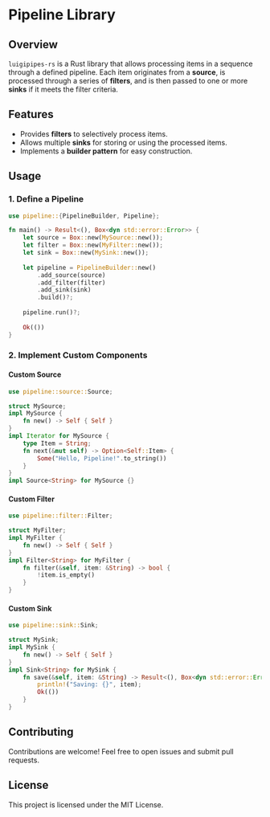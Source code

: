 # Pipeline Library

## Overview

`luigipipes-rs` is a Rust library that allows processing items in a sequence through a defined pipeline. Each item originates from a **source**, is processed through a series of **filters**, and is then passed to one or more **sinks** if it meets the filter criteria.

## Features

- Provides **filters** to selectively process items.
- Allows multiple **sinks** for storing or using the processed items.
- Implements a **builder pattern** for easy construction.

## Usage



### 1. Define a Pipeline

```rust
use pipeline::{PipelineBuilder, Pipeline};

fn main() -> Result<(), Box<dyn std::error::Error>> {
    let source = Box::new(MySource::new());
    let filter = Box::new(MyFilter::new());
    let sink = Box::new(MySink::new());
    
    let pipeline = PipelineBuilder::new()
        .add_source(source)
        .add_filter(filter)
        .add_sink(sink)
        .build()?;
    
    pipeline.run()?;
    
    Ok(())
}
```

### 2. Implement Custom Components

#### **Custom Source**

```rust
use pipeline::source::Source;

struct MySource;
impl MySource {
    fn new() -> Self { Self }
}
impl Iterator for MySource {
    type Item = String;
    fn next(&mut self) -> Option<Self::Item> {
        Some("Hello, Pipeline!".to_string())
    }
}
impl Source<String> for MySource {}
```

#### **Custom Filter**

```rust
use pipeline::filter::Filter;

struct MyFilter;
impl MyFilter {
    fn new() -> Self { Self }
}
impl Filter<String> for MyFilter {
    fn filter(&self, item: &String) -> bool {
        !item.is_empty()
    }
}
```

#### **Custom Sink**

```rust
use pipeline::sink::Sink;

struct MySink;
impl MySink {
    fn new() -> Self { Self }
}
impl Sink<String> for MySink {
    fn save(&self, item: &String) -> Result<(), Box<dyn std::error::Error>> {
        println!("Saving: {}", item);
        Ok(())
    }
}
```

## Contributing

Contributions are welcome! Feel free to open issues and submit pull requests.

## License

This project is licensed under the MIT License.

